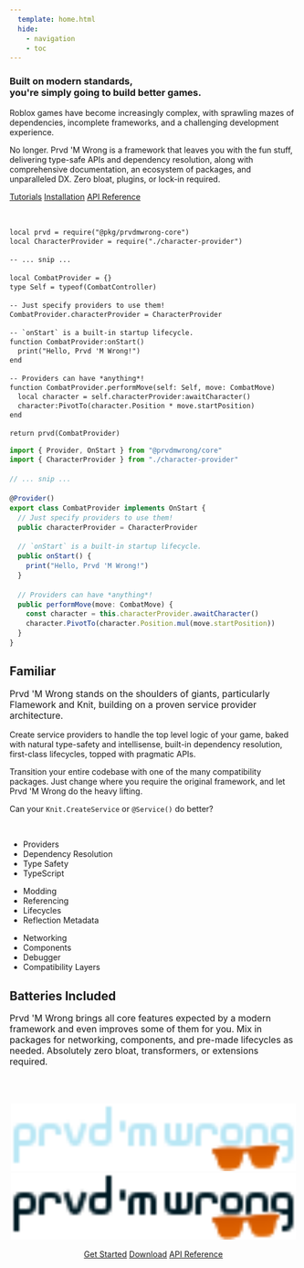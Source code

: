 ```yaml
---
  template: home.html
  hide:
    - navigation
    - toc
---
```


<section class="pmwdoc-home-hero" markdown>

<section class="pmwdoc-home-hero-inner" markdown>

<!-- <h1 style="font-size: 0; margin: 0; padding: 0; opacity: 0;">Prvd 'M Wrong</h1> -->
<!-- <img
  src="./assets/wordmark-dark.svg#only-dark"
  alt="Prvd 'M Wrong"
  width="500px"/>
<img
  src="./assets/wordmark-light.svg#only-light"
  alt="Prvd 'M Wrong"
  width="500px"/> -->
<h1>Built on modern standards,<br/>you're simply going to build better games.</h1>

<p>
Roblox games have become increasingly complex, with sprawling mazes of
dependencies, incomplete frameworks, and a challenging development experience.
</p>

<p>
No longer. Prvd 'M Wrong is a framework that leaves you with the fun stuff,
delivering type-safe APIs and dependency resolution, along with comprehensive
documentation, an ecosystem of packages, and unparalleled DX. Zero bloat,
plugins, or lock-in required.
</p>

<nav>

<a href="./tutorials/" class="md-button md-button--primary">Tutorials</a>
<a href="./tutorials/installation/" class="md-button">Installation</a>
<a href="./api-reference/" class="md-button">API Reference</a>

</nav>

</section>

</section>

<section class="pmwdoc-home-body" markdown>

<!-- <ul class="pmwdoc-home-list">
<li>
<b>5kb</b>
<p>Minified + Gzipped</p>
</li>
<li>
<b>Luau & TypeScript</b>
<p>Support</p>
</li>
<li>
<b>Open Source</b>
<p>Forever</p>
</li>
</ul>

<br/> -->

<br/>

<!-- Familiar -->

<section class="grid" markdown>

<section markdown>

<section class="only-luau" markdown>

```Luau
local prvd = require("@pkg/prvdmwrong-core")
local CharacterProvider = require("./character-provider")

-- ... snip ...

local CombatProvider = {}
type Self = typeof(CombatController)

-- Just specify providers to use them!
CombatProvider.characterProvider = CharacterProvider

-- `onStart` is a built-in startup lifecycle.
function CombatProvider:onStart()
  print("Hello, Prvd 'M Wrong!")
end

-- Providers can have *anything*!
function CombatProvider.performMove(self: Self, move: CombatMove)
  local character = self.characterProvider:awaitCharacter()
  character:PivotTo(character.Position * move.startPosition)
end

return prvd(CombatProvider)
```

</section><section class="only-rbxts" markdown>

```TypeScript
import { Provider, OnStart } from "@prvdmwrong/core"
import { CharacterProvider } from "./character-provider"

// ... snip ...

@Provider()
export class CombatProvider implements OnStart {
  // Just specify providers to use them!
  public characterProvider = CharacterProvider

  // `onStart` is a built-in startup lifecycle.
  public onStart() {
    print("Hello, Prvd 'M Wrong!")
  }

  // Providers can have *anything*!
  public performMove(move: CombatMove) {
    const character = this.characterProvider.awaitCharacter()
    character.PivotTo(character.Position.mul(move.startPosition))
  }
}
```

</section>

</section>

<section markdown>

<!-- <span style="font-size: 3em; line-height: 0; margin: 0;" markdown>:octicons-heart-16:</span> -->

<h2>
Familiar
</h2>

<p style="font-size: 1.125em;">
Prvd 'M Wrong stands on the shoulders of giants, particularly Flamework and
Knit, building on a proven service provider architecture.
</p>

Create service providers to handle the top level logic of your game, baked with
natural type-safety and intellisense, built-in dependency resolution,
first-class lifecycles, topped with pragmatic APIs.

Transition your entire codebase with one of the many compatibility packages.
Just change where you require the original framework, and let Prvd 'M Wrong do
the heavy lifting.

Can your `Knit.CreateService` or `@Service()` do better?

</section>

</section>

<br/>

<!-- Batteries Included -->

<div class="prvdmwrong-home-features">

<ul>
<li>Providers</li>
<li>Dependency Resolution</li>
<li>Type Safety</li>
<li>TypeScript</li>
</ul>

<ul style="animation-direction: reverse;">
<li>Modding</li>
<li>Referencing</li>
<li>Lifecycles</li>
<li>Reflection Metadata</li>
</ul>

<ul>
<li>Networking</li>
<li>Components</li>
<li>Debugger</li>
<li>Compatibility Layers</li>
</ul>

</div>

# Batteries Included

<p style="font-size: 1.125em;">
Prvd 'M Wrong brings all core features expected by a modern framework and even
improves some of them for you. Mix in packages for networking, components, and
pre-made lifecycles as needed. Absolutely zero bloat, transformers, or
extensions required.
</p>

<br/>

<br/>

<!-- Footer -->

<section style="text-align: center;" markdown>

<img
  src="./assets/wordmark-dark.svg#only-dark"
  alt="Prvd 'M Wrong"
  width="500px"/>
<img
  src="./assets/wordmark-light.svg#only-light"
  alt="Prvd 'M Wrong"
  width="500px"/>
<!-- <br/>
<span class="pmwdoc-version" markdown>
Version
<code id="pmwdoc-version">(fetching)</code>
from
[NPM](https://www.npmjs.com/package/@prvdmwrong/core)
[Wally](https://wally.run/package/prvdmwrong/core)
[Pesde](https://pesde.daimond113.com/packages/prvdmwrong/core/0.2.0-dev.12)
</span> -->
<!-- <script src="assets/javascripts/latest-version.js" defer></script> -->
<a href="./tutorials/" class="md-button md-button--primary">Get Started</a>
<a href="https://github.com/prvdmwrong/prvdmwrong/releases" class="md-button">Download</a>
<a href="./api-reference/" class="md-button">API Reference</a>

</section>

</section>
